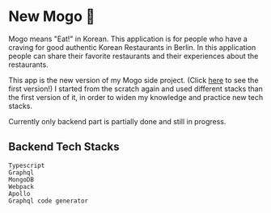 # New Mogo 🥘

Mogo means "Eat!" in Korean. This application is for people who have a craving for good authentic Korean Restaurants in Berlin. In this application people can share their favorite restaurants and their experiences about the restaurants.

This app is the new version of my Mogo side project. (Click [here](https://github.com/adela914/mogo) to see the first version!)
I started from the scratch again and used different stacks than the first version of it, in order to widen my knowledge and practice new tech stacks.

Currently only backend part is partially done and still in progress.

## Backend Tech Stacks

```
Typescript
Graphql
MongoDB
Webpack
Apollo
Graphql code generator
```
